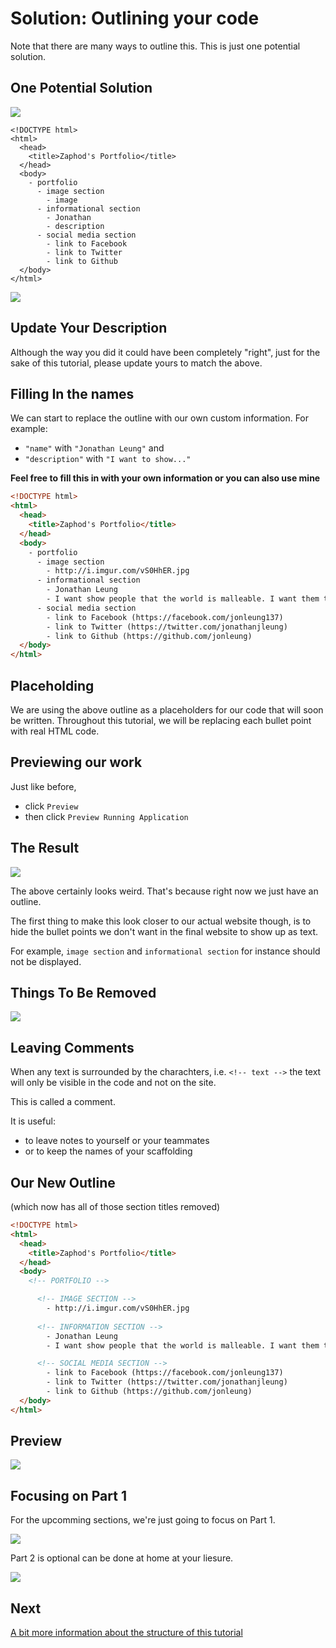 # Solution: Outlining your code

Note that there are many ways to outline this. This is just one potential solution.

## One Potential Solution

![](img/portfolio_subsections.png)

```
<!DOCTYPE html>
<html>
  <head>
    <title>Zaphod's Portfolio</title>
  </head>
  <body>
    - portfolio
      - image section
        - image
      - informational section
        - Jonathan
        - description
      - social media section
        - link to Facebook
        - link to Twitter
        - link to Github
  </body>
</html>
```

![](img/outline.png)

## Update Your Description

Although the way you did it could have been completely "right", just for the sake of this tutorial, please update yours to match the above.

## Filling In the names

We can start to replace the outline with our own custom information. For example:
- `"name"` with `"Jonathan Leung"` and
- `"description"` with `"I want to show..."`

**Feel free to fill this in with your own information or you can also use mine**

```html
<!DOCTYPE html>
<html>
  <head>
    <title>Zaphod's Portfolio</title>
  </head>
  <body>
    - portfolio
      - image section
        - http://i.imgur.com/vS0HhER.jpg
      - informational section
        - Jonathan Leung
        - I want show people that the world is malleable. I want them to know they can create what's missing and not be afraid to break the status quo.
      - social media section
        - link to Facebook (https://facebook.com/jonleung137)
        - link to Twitter (https://twitter.com/jonathanjleung)
        - link to Github (https://github.com/jonleung)
  </body>
</html>

```

## Placeholding

We are using the above outline as a placeholders for our code that will soon be written. Throughout this tutorial, we will be replacing each bullet point with real HTML code.

## Previewing our work

Just like before,

- click `Preview`
- then click `Preview Running Application`

## The Result
![](img/preview_outline.png)

The above certainly looks weird. That's because right now we just have an outline.

The first thing to make this look closer to our actual website though, is to hide the bullet points we don't want in the final website to show up as text.

For example, `image section` and `informational section` for instance should not be displayed.

## Things To Be Removed

![](img/preview_outline_crossed.png)

## Leaving Comments

When any text is surrounded by the charachters, i.e. `<!-- text -->` the text will only be visible in the code and not on the site.

This is called a comment.

It is useful:

- to leave notes to yourself or your teammates
- or to keep the names of your scaffolding

## Our New Outline

(which now has all of those section titles removed)

```html
<!DOCTYPE html>
<html>
  <head>
    <title>Zaphod's Portfolio</title>
  </head>
  <body>
    <!-- PORTFOLIO -->

      <!-- IMAGE SECTION -->
        - http://i.imgur.com/vS0HhER.jpg
      
      <!-- INFORMATION SECTION -->
        - Jonathan Leung
        - I want show people that the world is malleable. I want them to know they can create what's missing and not be afraid to break the status quo.

      <!-- SOCIAL MEDIA SECTION -->
        - link to Facebook (https://facebook.com/jonleung137)
        - link to Twitter (https://twitter.com/jonathanjleung)
        - link to Github (https://github.com/jonleung)
  </body>
</html>
```

## Preview

![](img/preview_outline_with_comments.png)

## Focusing on Part 1

For the upcomming sections, we're just going to focus on Part 1. 

![](img/final_screenshot_0.png)

Part 2 is optional can be done at home at your liesure.

![](img/final_screenshot.png)

## Next

[A bit more information about the structure of this tutorial](tutorial_format.md)